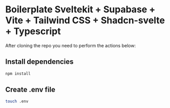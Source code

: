 # Boilerplate Sveltekit + Supabase + Vite + Tailwind CSS + Shadcn-svelte + Typescript

After cloning the repo you need to perform the actions below:

## Install dependencies

```bash
npm install
```

## Create .env file

```bash
touch .env
```
